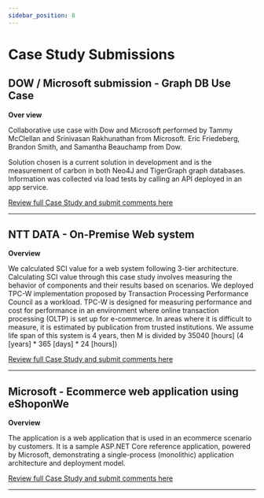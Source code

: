 ```yaml
---
sidebar_position: 8
---
```


# Case Study Submissions

## DOW / Microsoft submission - Graph DB Use Case

**Over view**

Collaborative use case with Dow and Microsoft performed by Tammy McClellan and Srinivasan Rakhunathan from Microsoft. Eric Friedeberg, Brandon Smith, and Samantha Beauchamp from Dow.

Solution chosen is a current solution in development and is the measurement of carbon in both Neo4J and TigerGraph graph databases. Information was collected via load tests by calling an API deployed in an app service.

[Review full Case Study and submit comments here](https://github.com/Green-Software-Foundation/software_carbon_intensity/issues/335)

---------

## NTT DATA - On-Premise Web system

**Overview**

We calculated SCI value for a web system following 3-tier architecture.
Calculating SCI value through this case study involves measuring the behavior of components and their results based on scenarios.
We deployed TPC-W implementation proposed by Transaction Processing Performance Council as a workload.
TPC-W is designed for measuring performance and cost for performance in an environment where online transaction processing (OLTP) is set up for e-commerce.
In areas where it is difficult to measure, it is estimated by publication from trusted institutions.
We assume life span of this system is 4 years, then M is divided by 35040 [hours] (4 [years] * 365 [days] * 24 [hours])

[Review full Case Study and submit comments here](https://github.com/Green-Software-Foundation/standards-wg/issues/36)

---------

## Microsoft - Ecommerce web application using eShoponWe

**Overview**

The application is a web application that is used in an ecommerce scenario by customers. It is a sample ASP.NET Core reference application, powered by Microsoft, demonstrating a single-process (monolithic) application architecture and deployment model.

[Review full Case Study and submit comments here](https://github.com/Green-Software-Foundation/software_carbon_intensity/issues/227)

---------




